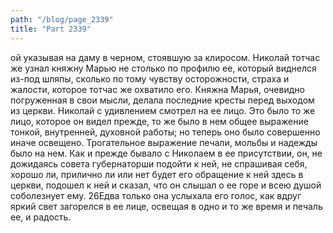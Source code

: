 ```yaml
---
path: "/blog/page_2339"
title: "Part 2339"
---
```


ой указывая на даму в черном, стоявшую за клиросом.
Николай тотчас же узнал княжну Марью не столько по профилю ее, который виднелся из-под шляпы, сколько по тому чувству осторожности, страха и жалости, которое тотчас же охватило его. Княжна Марья, очевидно погруженная в свои мысли, делала последние кресты перед выходом из церкви.
Николай с удивлением смотрел на ее лицо. Это было то же лицо, которое он видел прежде, то же было в нем общее выражение тонкой, внутренней, духовной работы; но теперь оно было совершенно иначе освещено. Трогательное выражение печали, мольбы и надежды было на нем. Как и прежде бывало с Николаем в ее присутствии, он, не дожидаясь совета губернаторши подойти к ней, не спрашивая себя, хорошо ли, прилично ли или нет будет его обращение к ней здесь в церкви, подошел к ней и сказал, что он слышал о ее горе и всею душой соболезнует ему. 26Едва только она услыхала его голос, как вдруг яркий свет загорелся в ее лице, освещая в одно и то же время и печаль ее, и радость.

